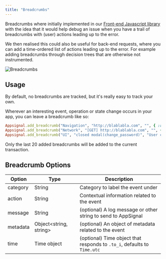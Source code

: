 ```yaml
---
title: "Breadcrumbs"
---
```


Breadcrumbs where initially implemented in our [Front-end Javascript library](front-end/breadcrumbs.html) with the idea that it would help debug an issue when you have a trail of breadcrumbs with (user) actions leading up to the error.

We then realised this could also be useful for back-end requests, where you can add a time-ordered list of actions leading up to the error. For example adding breadcrumbs through decision trees that are otherwise not instrumented.

![Breadcrumbs](/assets/images/screenshots/frontend/breadcrumbs.svg)

## Usage

By default, no breadcrumbs are tracked, but it's really easy to track your own.

Wherever an interesting event, operation or state change occurs in your app, you can leave a breadcrumb like so:

```ruby
Appsignal.add_breadcrumb("Navigation", "http://blablabla.com", "", { :response => 200 }, Time.now.utc)
Appsignal.add_breadcrumb("Network", "[GET] http://blablabla.com", "", { :response => 500 })
Appsignal.add_breadcrumb("UI", "closed modal(change_password)", "User closed modal without actions")
```

Only the last 20 added breadcrumbs will be added to the current transaction.

## Breadcrumb Options

| Option | Type | Description  |
| ------ | ------ | ----- |
|  category  |  String  |  Category to label the event under  |
|  action  |  String  |  Contextual information related to the event  |
|  message  |  String  |  (optional) A log message or other string to send to AppSignal  |
|  metadata  |  Object<string, string>  |  (optional) An object of metadata related to the event  |
|  time  |  Time object  |  (optional) Time object that responds to `.to_i`, defaults to `Time.utc`  |
